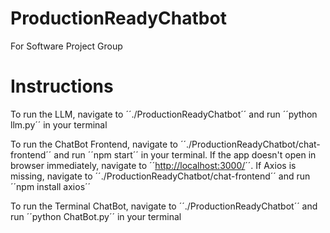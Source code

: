 # ProductionReadyChatbot
For Software Project Group




# Instructions

To run the LLM, navigate to ´´./ProductionReadyChatbot´´ and run ´´python llm.py´´ in your terminal

To run the ChatBot Frontend, navigate to ´´./ProductionReadyChatbot/chat-frontend´´ and run ´´npm start´´ in your terminal. If the app doesn't open in browser immediately, navigate to ´´[http://localhost:3000/](http://localhost:3000/)´´. If Axios is missing, navigate to ´´./ProductionReadyChatbot/chat-frontend´´ and run ´´npm install axios´´ 

To run the Terminal ChatBot, navigate to ´´./ProductionReadyChatbot´´ and run ´´python ChatBot.py´´ in your terminal